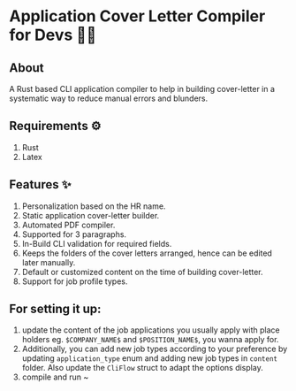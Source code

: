 # Application Cover Letter Compiler for Devs 🧑‍💻

## About
A Rust based CLI application compiler to help in building cover-letter in a systematic way to reduce manual errors and blunders.

## Requirements ⚙️
1. Rust
2. Latex

## Features ✨
1. Personalization based on the HR name.
2. Static application cover-letter builder.
3. Automated PDF compiler.
4. Supported for 3 paragraphs.
5. In-Build CLI validation for required fields.
6. Keeps the folders of the cover letters arranged, hence can be edited later manually.
7. Default or customized content on the time of building cover-letter.
8. Support for job profile types.


## For setting it up:

1. update the content of the job applications you usually apply with place holders eg. `$COMPANY_NAME$` and `$POSITION_NAME$`, you wanna apply for.
2. Additionally, you can add new job types according to your preference by updating `application_type` enum and adding new job types in `content` folder. Also update the `CliFlow` struct to adapt the options display.
3. compile and run ~ 

